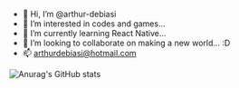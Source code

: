 - 👋 Hi, I’m @arthur-debiasi
- 👀 I’m interested in codes and games...
- 🌱 I’m currently learning React Native...
- 💞️ I’m looking to collaborate on making a new world... :D 
- 📫 arthurdebiasi@hotmail.com

<!---
arthur-debiasi/arthur-debiasi is a ✨ special ✨ repository because its `README.md` (this file) appears on your GitHub profile.
You can click the Preview link to take a look at your changes.
--->

![Anurag's GitHub stats](https://github-readme-stats.vercel.app/api?username=arthur-debiasi&show_icons=true&theme=synthwave)
